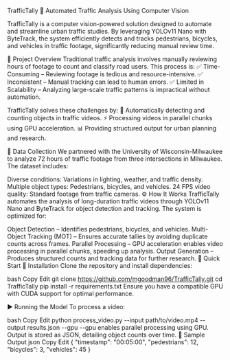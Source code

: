 TrafficTally 🚦
Automated Traffic Analysis Using Computer Vision

TrafficTally is a computer vision-powered solution designed to automate and streamline urban traffic studies. By leveraging YOLOv11 Nano with ByteTrack, the system efficiently detects and tracks pedestrians, bicycles, and vehicles in traffic footage, significantly reducing manual review time.

📌 Project Overview
Traditional traffic analysis involves manually reviewing hours of footage to count and classify road users. This process is:
✅ Time-Consuming – Reviewing footage is tedious and resource-intensive.
✅ Inconsistent – Manual tracking can lead to human errors.
✅ Limited in Scalability – Analyzing large-scale traffic patterns is impractical without automation.

TrafficTally solves these challenges by:
🚀 Automatically detecting and counting objects in traffic videos.
⚡ Processing videos in parallel chunks using GPU acceleration.
📊 Providing structured output for urban planning and research.

🎥 Data Collection
We partnered with the University of Wisconsin-Milwaukee to analyze 72 hours of traffic footage from three intersections in Milwaukee. The dataset includes:

Diverse conditions: Variations in lighting, weather, and traffic density.
Multiple object types: Pedestrians, bicycles, and vehicles.
24 FPS video quality: Standard footage from traffic cameras.
⚙️ How It Works
TrafficTally automates the analysis of long-duration traffic videos through YOLOv11 Nano and ByteTrack for object detection and tracking. The system is optimized for:

Object Detection – Identifies pedestrians, bicycles, and vehicles.
Multi-Object Tracking (MOT) – Ensures accurate tallies by avoiding duplicate counts across frames.
Parallel Processing – GPU acceleration enables video processing in parallel chunks, speeding up analysis.
Output Generation – Produces structured counts and tracking data for further research.
🚀 Quick Start
🔧 Installation
Clone the repository and install dependencies:

bash
Copy
Edit
git clone https://github.com/mgoodman96/TrafficTally.git
cd TrafficTally
pip install -r requirements.txt
Ensure you have a compatible GPU with CUDA support for optimal performance.

▶️ Running the Model
To process a video:

bash
Copy
Edit
python process_video.py --input path/to/video.mp4 --output results.json --gpu
--gpu enables parallel processing using GPU.
Output is stored as JSON, detailing object counts over time.
📝 Sample Output
json
Copy
Edit
{
  "timestamp": "00:05:00",
  "pedestrians": 12,
  "bicycles": 3,
  "vehicles": 45
}